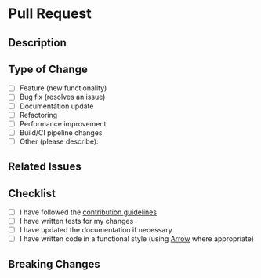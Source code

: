 # Pull Request

## Description
<!-- Provide a clear and concise description of the changes you've made -->

## Type of Change
<!-- Please check the option that best describes your PR -->
- [ ] Feature (new functionality)
- [ ] Bug fix (resolves an issue)
- [ ] Documentation update
- [ ] Refactoring
- [ ] Performance improvement
- [ ] Build/CI pipeline changes
- [ ] Other (please describe):

## Related Issues
<!-- Link to any related issues using the format: Fixes #issue_number or Relates to #issue_number -->

## Checklist
<!-- Please check all that apply -->
- [ ] I have followed the [contribution guidelines](../CONTRIBUTING.md)
- [ ] I have written tests for my changes
- [ ] I have updated the documentation if necessary
- [ ] I have written code in a functional style (using [Arrow](https://arrow-kt.io/) where appropriate)

## Breaking Changes
<!-- List any breaking changes and migration steps if applicable -->
